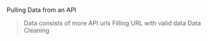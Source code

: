 Pulling Data from an API
  > Data consists of more API urls
  > Filling URL with valid data
  > Data Cleaning 

